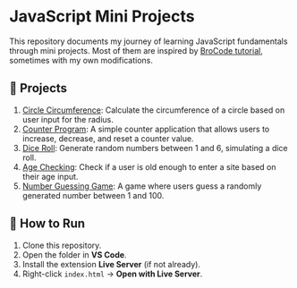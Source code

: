 # JavaScript Mini Projects

This repository documents my journey of learning JavaScript fundamentals through mini projects. Most of them are inspired by [BroCode tutorial](https://www.youtube.com/@BroCodez), sometimes with my own modifications.

## 📂 Projects

1. [Circle Circumference](./circle-circumference): Calculate the circumference of a circle based on user input for the radius.
2. [Counter Program](./counter-program): A simple counter application that allows users to increase, decrease, and reset a counter value.
3. [Dice Roll](./random-number-generator): Generate random numbers between 1 and 6, simulating a dice roll.
4. [Age Checking](./age-checking): Check if a user is old enough to enter a site based on their age input.
5. [Number Guessing Game](./guess-a-number): A game where users guess a randomly generated number between 1 and 100.

## 🚀 How to Run

1. Clone this repository.
2. Open the folder in **VS Code**.
3. Install the extension **Live Server** (if not already).
4. Right-click `index.html` → **Open with Live Server**.
